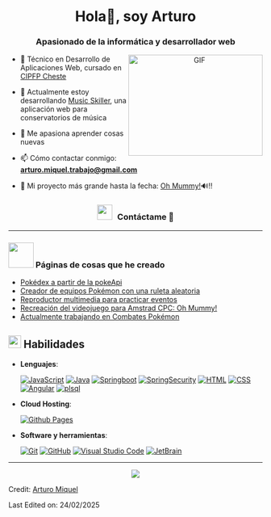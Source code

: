 <h1 align="center">Hola👋, soy Arturo</h1>
<h3 align="center">Apasionado de la informática y desarrollador web</h3>

<a target="_blank" align="center">
  <img align="right" top="500" height="200" width="266" alt="GIF" src="https://media.giphy.com/media/SWoSkN6DxTszqIKEqv/giphy.gif">
</a>

- 🔭 Técnico en Desarrollo de Aplicaciones Web, cursado en <a href="https://portal.edu.gva.es/fpcheste/" target="blank">CIPFP Cheste</a>

- 🌱 Actualmente estoy desarrollando <a href="http://www.music-skiller.com" target="blank">Music Skiller</a>, una aplicación web para conservatorios de música

- 📝 Me apasiona aprender cosas nuevas

- 📫 Cómo contactar conmigo: **arturo.miquel.trabajo@gmail.com**

- 📄 Mi proyecto más grande hasta la fecha: <a href="https://arturomiquel.github.io/Oh-Mummy/" target="blank">Oh Mummy!</a>🔊!!

<h3 align="center" > <img src="https://media.giphy.com/media/iY8CRBdQXODJSCERIr/giphy.gif" width="30" height="30" style="margin-right: 10px;">Contáctame 🤝 </h3>

---

### <img src = "https://github.com/7oSkaaa/7oSkaaa/blob/main/Images/about_me.gif?raw=true" width = 50px><b> Páginas de cosas que he creado </b>

<!-- BLOG-POST-LIST:START -->

- [Pokédex a partir de la pokeApi](https://arturomiquel.github.io/Pokedex-pokeApi/)
- [Creador de equipos Pokémon con una ruleta aleatoria](https://arturomiquel.github.io/Creador-de-equipos-Pokemon/)
- [Reproductor multimedia para practicar eventos](https://arturomiquel.github.io/Reproductor-Multimedia/)
- [Recreación del videojuego para Amstrad CPC: Oh Mummy!](https://arturomiquel.github.io/Oh-Mummy/)
- [Actualmente trabajando en Combates Pokémon](https://arturomiquel.github.io/Combates-Pokemon/)
<!-- BLOG-POST-LIST:END -->

## <img src="https://media2.giphy.com/media/QssGEmpkyEOhBCb7e1/giphy.gif?cid=ecf05e47a0n3gi1bfqntqmob8g9aid1oyj2wr3ds3mg700bl&rid=giphy.gif" width ="25"><b> Habilidades </b>

- **Lenguajes**:
       
    <a href="#"><img alt="JavaScript" src="https://img.shields.io/badge/Javascript-%23F7DF1E?style=flat&logo=javascript&logoColor=black&logoSize=auto"></a>
    <a href="#"><img alt="Java" src="https://img.shields.io/badge/Java-%23FF8000?style=flat&logoSize=auto"></a>
    <a href="#"><img alt="Springboot" src="https://img.shields.io/badge/Springboot-%236DB33F?style=flat&logo=springboot&logoColor=white&labelColor=%236DB33F"></a>
    <a href="#"><img alt="SpringSecurity" src="https://img.shields.io/badge/SpringSecurity-%236DB33F?style=flat&logo=springsecurity&logoColor=white&labelColor=%236DB33F"></a>
    <a href="#"><img alt="HTML" src="https://img.shields.io/badge/HTML5%20-%23E34F26.svg?style=flat&logo=html5&logoColor=white"></a>
    <a href="#"><img alt="CSS" src="https://img.shields.io/badge/CSS%20-%231572B6.svg?style=flat&logo=css3&logoColor=white"></a>
    <a href="#"><img alt="Angular" src="https://img.shields.io/badge/Angular-%230F0F11?style=flat&logo=angular&logoColor=%23FF4DA8&logoSize=auto"></a>
    <a href="#"><img alt="plsql" src="https://img.shields.io/badge/PL%2FSQL-%235FFF98?style=flat&logoColor=%23FF4DA8&logoSize=auto"></a>

- **Cloud Hosting**:

  <a href="#"><img alt="Github Pages" src="https://img.shields.io/badge/-brightgreen?style=flat&logo=githubpages&logoColor=White&logoSize=auto&labelColor=black&color=black&cacheSeconds=3600"></a>
  


- **Software y herramientas**:

    <a href="#"><img alt="Git" src="https://img.shields.io/badge/Git%20-%23F05033.svg?style=flat&logo=git&logoColor=white"></a>
    <a href="#"><img alt="GitHub" src="https://img.shields.io/badge/github-%23181717.svg?style=flat&logo=github&logoColor=white"></a>
    <a href="#"><img alt="Visual Studio Code" src="https://img.shields.io/badge/Visual%20Studio%20Code-0078d7.svg?style=flat&logo=visual-studio-code&logoColor=white"></a>
    <a href="#"><img alt="JetBrain" src="https://img.shields.io/badge/jetbrains-%23000000.svg?style=flat&logo=jetbrains&logoColor=white" /></a>

---

<p align="center">
  <a href="https://skillicons.dev">
    <img src="https://skillicons.dev/icons?i=git,kubernetes,docker,c,vim" />   
  </a>
</p>

Credit: [Arturo Miquel](https://github.com/Arturmick)

Last Edited on: 24/02/2025
